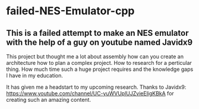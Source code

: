 # failed-NES-Emulator-cpp

## This is a failed attempt to make an NES emulator with the help of a guy on youtube named Javidx9

This project but thought me a lot about assembly how can you create an architecture how to plan a complex project. How to research for a perticular thing. How much time such a huge project requires and the knowledge gaps I have in my education. 

It has given me a headstart to my upcoming research. Thanks to Javidx9: https://www.youtube.com/channel/UC-yuWVUplUJZvieEligKBkA for creating such an amazing content.
